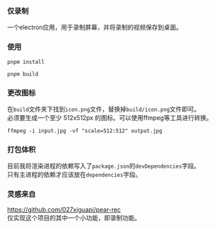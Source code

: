 ### 仅录制

一个electron应用，用于录制屏幕，并将录制的视频保存到桌面。

### 使用
```
pnpm install
```

```
pnpm build  
```
### 更改图标

在`build`文件夹下找到`icon.png`文件，替换掉`build/icon.png`文件即可。  
必须要生成一个至少 512x512px 的图标。可以使用ffmpeg等工具进行转换。
```
ffmpeg -i input.jpg -vf "scale=512:512" output.jpg
```

### 打包体积
目前我将渲染进程的依赖写入了`package.json`的`devDependencies`字段。  
只有主进程的依赖才应该放在`dependencies`字段。  

### 灵感来自
https://github.com/027xiguapi/pear-rec  
仅实现这个项目的其中一个小功能，即录制功能。
